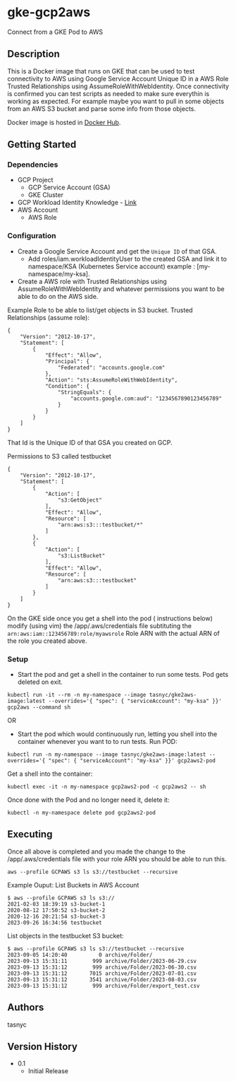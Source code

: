 # gke-gcp2aws

Connect from a GKE Pod to AWS

## Description

This is a Docker image that runs on GKE that can be used to test connectivity to AWS using Google Service Account Unique ID in a AWS Role  Trusted Relationships using AssumeRoleWithWebIdentity. Once connectivity is confirmed you can test scripts as needed to make sure everythin is working as expected. For example maybe you want to pull in some objects from an AWS S3 bucket and parse some info from those objects.

Docker image is hosted in [Docker Hub](https://hub.docker.com/repository/docker/tasnyc/gke2aws-image/general).

## Getting Started

### Dependencies

* GCP Project
  * GCP Service Account (GSA)
  * GKE Cluster
* GCP Workload Identity Knowledge - [Link](https://cloud.google.com/kubernetes-engine/docs/how-to/workload-identity)  
* AWS Account
  * AWS Role

### Configuration

* Create a Google Service Account and get the `Unique ID` of that GSA.
  *  Add roles/iam.workloadIdentityUser to the created GSA and link it to namespace/KSA (Kubernetes Service account) example : [my-namespace/my-ksa].
* Create a AWS role with Trusted Relationships using AssumeRoleWithWebIdentity and whatever permissions you want to be able to do on the AWS side.

Example Role to be able to list/get objects in S3 bucket.
Trusted Relationships (assume role):
```
{
    "Version": "2012-10-17",
    "Statement": [
        {
            "Effect": "Allow",
            "Principal": {
                "Federated": "accounts.google.com"
            },
            "Action": "sts:AssumeRoleWithWebIdentity",
            "Condition": {
                "StringEquals": {
                    "accounts.google.com:aud": "1234567890123456789"
                }
            }
        }
    ]
}
```
That Id is the Unique ID of that GSA you created on GCP.

Permissions to S3 called testbucket 
```
{
    "Version": "2012-10-17",
    "Statement": [
        {
            "Action": [
                "s3:GetObject"
            ],
            "Effect": "Allow",
            "Resource": [
                "arn:aws:s3:::testbucket/*"
            ]
        },
        {
            "Action": [
                "s3:ListBucket"
            ],
            "Effect": "Allow",
            "Resource": [
                "arn:aws:s3:::testbucket"
            ]
        }
    ]
}
```
On the GKE side once you get a shell into the pod ( instructions below) modify (using vim) the /app/.aws/credentials file subtituting the `arn:aws:iam::123456789:role/myawsrole` Role ARN with the actual ARN of the role you created above. 

### Setup

* Start the pod and get a shell in the container to run some tests. Pod gets deleted on exit. 
```
kubectl run -it --rm -n my-namespace --image tasnyc/gke2aws-image:latest --overrides='{ "spec": { "serviceAccount": "my-ksa" }}' gcp2aws --command sh
```
OR
* Start the pod which would continuously run, letting you shell into the container whenever you want to to run tests.
Run POD:
```
kubectl run -n my-namespace --image tasnyc/gke2aws-image:latest --overrides='{ "spec": { "serviceAccount": "my-ksa" }}' gcp2aws2-pod
```
Get a shell into the container:
```
kubectl exec -it -n my-namespace gcp2aws2-pod -c gcp2aws2 -- sh
```
Once done with the Pod and no longer need it, delete it:
```
kubectl -n my-namespace delete pod gcp2aws2-pod
```
## Executing
Once all above is completed and you made the change to the /app/.aws/credentials file with your role ARN you should be able to run this. 
```
aws --profile GCPAWS s3 ls s3://testbucket --recursive
```
Example Ouput:
List Buckets in AWS Account
```
$ aws --profile GCPAWS s3 ls s3://
2021-02-03 18:39:19 s3-bucket-1
2020-08-12 17:50:52 s3-bucket-2
2020-12-16 20:21:54 s3-bucket-3
2023-09-26 16:34:56 testbucket
```
List objects in the testbucket S3 bucket:
```
$ aws --profile GCPAWS s3 ls s3://testbucket --recursive
2023-09-05 14:20:40          0 archive/Folder/
2023-09-13 15:31:11        999 archive/Folder/2023-06-29.csv
2023-09-13 15:31:12        999 archive/Folder/2023-06-30.csv
2023-09-13 15:31:12       7015 archive/Folder/2023-07-01.csv
2023-09-13 15:31:12       3541 archive/Folder/2023-08-03.csv
2023-09-13 15:31:12        999 archive/Folder/export_test.csv
```


## Authors

tasnyc   

## Version History

* 0.1
    * Initial Release
